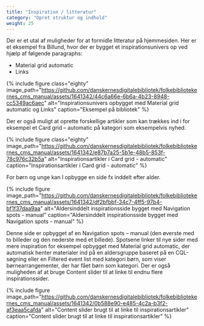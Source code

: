 ```yaml
---
title: "Inspiration / litteratur"
category: "Opret struktur og indhold"
weight: 25
---
```

Der er et utal af muligheder for at formidle litteratur på hjemmesiden.
Her er et eksempel fra Billund, hvor der er bygget et inspirationsunivers op ved hjælp af følgende paragraphs:
-	Material grid automatic
-	Links

{% include figure class="eighty" image_path="https://github.com/danskernesdigitalebibliotek/folkebibliotekernes_cms_manual/assets/1641342/44c6a66e-6b6a-4b23-8948-cc5349ac6aec" alt="Inspirationsunivers opbygget med Material grid automatic og Links" caption="Eksempel på bibliotek" %}

Der er også muligt at oprette forskellige artikler som kan trækkes ind i for eksempel et Card grid – automatic på kategori som eksempelvis nyhed.

{% include figure class="eighty" image_path="https://github.com/danskernesdigitalebibliotek/folkebibliotekernes_cms_manual/assets/1641342/e87b7a25-5b1e-48b5-853f-78c976c32b5a" alt="Inspirationsartikler i Card grid - automatic" caption="Inspirationsartikler i Card grid - automatic" %}

For børn og unge kan I opbygge en side fx inddelt efter alder.

{% include figure image_path="https://github.com/danskernesdigitalebibliotek/folkebibliotekernes_cms_manual/assets/1641342/df2bfbbf-34c7-4ff5-97b4-bf1f37daa9aa" alt="Aldersinddelt inspirationsside bygget med Navigation spots - manual" caption="Aldersinddelt inspirationsside bygget med Navigation spots - manual" %}

Denne side er opbygget af en Navigation spots – manual (den øverste med to billeder og den nederste med et billede). Spotsene linker til nye sider med mere inspiration for eksempel opbygget med Material grid automatic, der automatisk henter materialer ind på en aldersgruppe baseret på en CQL-søgning eller en Filtered event list med kategori børn, som viser børnearrangementer, der har fået børn som kategori.
Der er også muligheden af at bruge Content slider til at linke til endnu flere inspirationssider.

{% include figure image_path="https://github.com/danskernesdigitalebibliotek/folkebibliotekernes_cms_manual/assets/1641342/0b588e90-e485-4c2a-b3f2-af3eaa5cafda" alt="Content slider brugt til at linke til inspirationsartikler" caption="Content slider brugt til at linke til inspirationsartikler" %}





